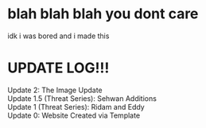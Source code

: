 # blah blah blah you dont care
idk i was bored and i made this

# UPDATE LOG!!!
Update 2: The Image Update <br>
Update 1.5 (Threat Series): Sehwan Additions <br>
Update 1 (Threat Series): Ridam and Eddy <br>
Update 0: Website Created via Template <br>
